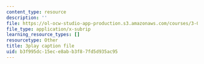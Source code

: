 ```yaml
---
content_type: resource
description: ''
file: https://ol-ocw-studio-app-production.s3.amazonaws.com/courses/3-091sc-introduction-to-solid-state-chemistry-fall-2010/b3f995dc15ece8abb3f87fd5d935ac95_NuoT9XPOjJ0.srt
file_type: application/x-subrip
learning_resource_types: []
resourcetype: Other
title: 3play caption file
uid: b3f995dc-15ec-e8ab-b3f8-7fd5d935ac95
---
```


